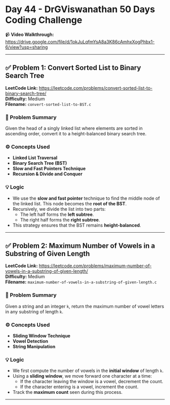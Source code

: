 # Day 44 - DrGViswanathan 50 Days Coding Challenge

📹 **Video Walkthrough:**  
https://drive.google.com/file/d/1okJuLqfmYsA8a3K86cAmhxXogPhbx1-6/view?usp=sharing

---

## ✅ Problem 1: Convert Sorted List to Binary Search Tree  
**LeetCode Link:** https://leetcode.com/problems/convert-sorted-list-to-binary-search-tree/  
**Difficulty:** Medium  
**Filename:** `convert-sorted-list-to-BST.c`

### 🧠 Problem Summary
Given the head of a singly linked list where elements are sorted in ascending order, convert it to a height-balanced binary search tree.

### ⚙️ Concepts Used
- **Linked List Traversal**
- **Binary Search Tree (BST)**
- **Slow and Fast Pointers Technique**
- **Recursion & Divide and Conquer**

### 💡 Logic
- We use the **slow and fast pointer** technique to find the middle node of the linked list. This node becomes the **root of the BST**.
- Recursively, we divide the list into two parts:
  - The left half forms the **left subtree**.
  - The right half forms the **right subtree**.
- This strategy ensures that the BST remains **height-balanced**.

---

## ✅ Problem 2: Maximum Number of Vowels in a Substring of Given Length  
**LeetCode Link:** https://leetcode.com/problems/maximum-number-of-vowels-in-a-substring-of-given-length/  
**Difficulty:** Medium  
**Filename:** `maximum-number-of-vowels-in-a-substring-of-given-length.c`

### 🧠 Problem Summary
Given a string and an integer `k`, return the maximum number of vowel letters in any substring of length `k`.

### ⚙️ Concepts Used
- **Sliding Window Technique**
- **Vowel Detection**
- **String Manipulation**

### 💡 Logic
- We first compute the number of vowels in the **initial window** of length `k`.
- Using a **sliding window**, we move forward one character at a time:
  - If the character leaving the window is a vowel, decrement the count.
  - If the character entering is a vowel, increment the count.
- Track the **maximum count** seen during this process.

---

